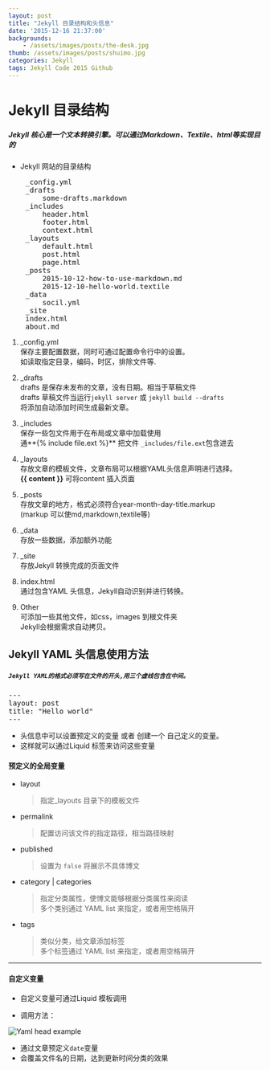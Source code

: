 ```yaml
---
layout: post
title: "Jekyll 目录结构和头信息"
date: '2015-12-16 21:37:00'
backgrounds:
    - /assets/images/posts/the-desk.jpg
thumb: /assets/images/posts/shuimo.jpg
categories: Jekyll
tags: Jekyll Code 2015 Github 
---
```


# Jekyll 目录结构

##### **Jekyll 核心是一个文本转换引擎。可以通过Markdown、Textile、html等实现目的**

- Jekyll 网站的目录结构

<pre>
	_config.yml
	_drafts
		some-drafts.markdown
	_includes
		header.html
		footer.html
		context.html
	_layouts
		default.html
		post.html
		page.html
	_posts
		2015-10-12-how-to-use-markdown.md
		2015-12-10-hello-world.textile
	_data
		socil.yml
	_site
	index.html
	about.md
</pre>

1. _config.yml  
	 保存主要配置数据，同时可通过配置命令行中的设置。  
	 如读取指定目录，编码，时区，排除文件等.

2. _drafts  
	 drafts 是保存未发布的文章，没有日期。相当于草稿文件  
	 drafts 草稿文件当运行`jekyll server` 或 `jekyll build --drafts`  
		将添加自动添加时间生成最新文章。

3. _includes  
	 保存一些包文件用于在布局或文章中加载使用  
	 通**&#123;% include file.ext %}** 把文件 `_includes/file.ext`包含进去

4. _layouts  
	 存放文章的模板文件，文章布局可以根据YAML头信息声明进行选择。  
	 **&#123;{ content }}** 可将content 插入页面

5. _posts  
	 存放文章的地方，格式必须符合year-month-day-title.markup  
	 (markup 可以使md,markdown,textile等)
	
6. _data  
	 存放一些数据，添加额外功能

7. _site  
	 存放Jekyll 转换完成的页面文件

8. index.html  
	 通过包含YAML 头信息，Jekyll自动识别并进行转换。

9. Other  
	 可添加一些其他文件，如css，images 到根文件夹  
	 Jekyll会根据需求自动拷贝。

## Jekyll YAML 头信息使用方法


##### **`Jekyll YAML的格式必须写在文件的开头,用三个虚线包含在中间。`**


<pre>
---
layout: post
title: "Hello world"
---
</pre>

- 头信息中可以设置预定义的变量 或者 创建一个 自己定义的变量。
- 这样就可以通过Liquid 标签来访问这些变量


#### 预定义的全局变量

- layout   
	> 指定_layouts 目录下的模板文件

- permalink   
	> 配置访问该文件的指定路径，相当路径映射

- published  
	> 设置为 `false` 将展示不具体博文

- category | categories  
	> 指定分类属性，使博文能够根据分类属性来阅读  
	> 多个类别通过 YAML list 来指定，或者用空格隔开

- tags  
	> 类似分类，给文章添加标签  
	> 多个标签通过 YAML list 来指定，或者用空格隔开

----

#### **自定义变量**

- 自定义变量可通过Liquid 模板调用

- 调用方法：

![Yaml head example](./images/Yaml_head_example.png)

- 通过文章预定义`date`变量
- 会覆盖文件名的日期，达到更新时间分类的效果


